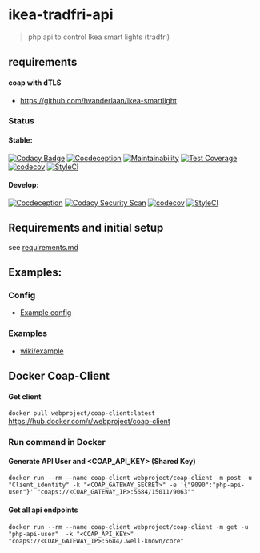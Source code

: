 # ikea-tradfri-api

> php api to control Ikea smart lights (tradfri)

## requirements

#### coap with dTLS

* <https://github.com/hvanderlaan/ikea-smartlight>

### Status

#### Stable:

[![Codacy Badge](https://api.codacy.com/project/badge/Grade/b317b3e9521740e59e7dff003a0cbd69)](https://app.codacy.com/app/Fahl-Design/ikea-tradfri-php?utm_source=github.com&utm_medium=referral&utm_content=WebProject-xyz/ikea-tradfri-php&utm_campaign=badger)
[![Cocdeception](https://github.com/WebProject-xyz/ikea-tradfri-php/actions/workflows/cocdeception.yml/badge.svg?branch=master&style=flat)](https://github.com/WebProject-xyz/ikea-tradfri-php/actions/workflows/cocdeception.yml)
[![Maintainability](https://api.codeclimate.com/v1/badges/c3a38c872794aa6a83c9/maintainability)](https://codeclimate.com/github/WebProject-xyz/ikea-tradfri-php/maintainability)
[![Test Coverage](https://api.codeclimate.com/v1/badges/c3a38c872794aa6a83c9/test_coverage)](https://codeclimate.com/github/WebProject-xyz/ikea-tradfri-php/test_coverage)
[![codecov](https://codecov.io/gh/WebProject-xyz/ikea-tradfri-php/branch/master/graph/badge.svg)](https://codecov.io/gh/WebProject-xyz/ikea-tradfri-php)
[![StyleCI](https://styleci.io/repos/115823629/shield?branch=master)](https://styleci.io/repos/115823629)

#### Develop:

[![Cocdeception](https://github.com/WebProject-xyz/ikea-tradfri-php/actions/workflows/cocdeception.yml/badge.svg?branch=develop)](https://github.com/WebProject-xyz/ikea-tradfri-php/actions/workflows/cocdeception.yml)
[![Codacy Security Scan](https://github.com/WebProject-xyz/ikea-tradfri-php/actions/workflows/codacy-analysis.yml/badge.svg)](https://github.com/WebProject-xyz/ikea-tradfri-php/actions/workflows/codacy-analysis.yml)
[![codecov](https://codecov.io/gh/WebProject-xyz/ikea-tradfri-php/branch/develop/graph/badge.svg)](https://codecov.io/gh/WebProject-xyz/ikea-tradfri-php)
[![StyleCI](https://styleci.io/repos/115823629/shield?branch=develop)](https://styleci.io/repos/115823629)

## Requirements and initial setup

see [requirements.md](requirements.md)

## Examples:

### Config

- [Example config](wiki/example/init-dist.php)

### Examples

- [wiki/example](wiki/example)

## Docker Coap-Client

#### Get client

`docker pull webproject/coap-client:latest` <https://hub.docker.com/r/webproject/coap-client>

### Run command in Docker

#### Generate API User and <COAP_API_KEY> (Shared Key)

`docker run --rm --name coap-client webproject/coap-client -m post -u "Client_identity" -k "<COAP_GATEWAY_SECRET>" -e '{"9090":"php-api-user"}' "coaps://<COAP_GATEWAY_IP>:5684/15011/9063""`

#### Get all api endpoints

`docker run --rm --name coap-client webproject/coap-client -m get -u "php-api-user"  -k "<COAP_API_KEY>" "coaps://<COAP_GATEWAY_IP>:5684/.well-known/core"` 
